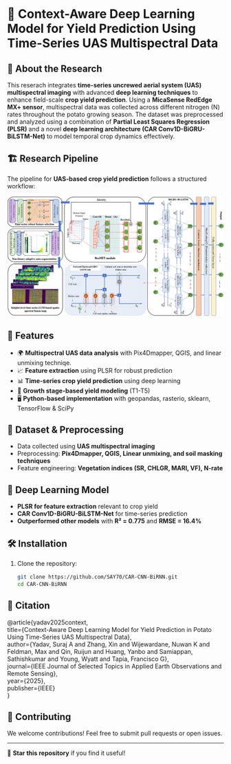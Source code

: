 # 🌿 Context-Aware Deep Learning Model for Yield Prediction Using Time-Series UAS Multispectral Data

## 📖 About the Research
This reserach integrates **time-series uncrewed aerial system (UAS) multispectral imaging** with advanced **deep learning techniques** to enhance field-scale **crop yield prediction**. Using a **MicaSense RedEdge MX+ sensor**, multispectral data was collected across different nitrogen (N) rates throughout the potato growing season. The dataset was preprocessed and analyzed using a combination of **Partial Least Squares Regression (PLSR)** and a novel **deep learning architecture (CAR Conv1D-BiGRU-BiLSTM-Net)** to model temporal crop dynamics effectively.  

## 🏗 Research Pipeline  
The pipeline for **UAS-based crop yield prediction** follows a structured workflow:  

![Research Pipeline](Figures/Fig7-1.png)

## 🚀 Features
- 🌍 **Multispectral UAS data analysis** with Pix4Dmapper, QGIS, and linear unmixing techniqe.
- 📈 **Feature extraction** using PLSR for robust prediction   
- 📊 **Time-series crop yield prediction** using deep learning   
- 🔄 **Growth stage-based yield modeling** (T1-T5)  
- 🖥️ **Python-based implementation** with geopandas, rasterio, sklearn, TensorFlow & SciPy

## 📂 Dataset & Preprocessing  
- Data collected using **UAS multispectral imaging**  
- Preprocessing: **Pix4Dmapper, QGIS, Linear unmixing, and soil masking techniques**  
- Feature engineering: **Vegetation indices (SR, CHLGR, MARI, VF), N-rate**

## 🧠 Deep Learning Model  
- **PLSR for feature extraction** relevant to crop yield  
- **CAR Conv1D-BiGRU-BiLSTM-Net** for time-series prediction  
- **Outperformed other models** with **R² = 0.775** and **RMSE = 16.4%** 

## 🛠 Installation  
1. Clone the repository:  
   ```bash
   git clone https://github.com/SAY70/CAR-CNN-BiRNN.git
   cd CAR-CNN-BiRNN
   ```

## 📖 Citation
@article{yadav2025context,\
  title={Context-Aware Deep Learning Model for Yield Prediction in Potato Using Time-Series UAS Multispectral Data},\
  author={Yadav, Suraj A and Zhang, Xin and Wijewardane, Nuwan K and Feldman, Max and Qin, Ruijun and Huang, Yanbo and Samiappan, Sathishkumar and Young, Wyatt and Tapia, Francisco G},\
  journal={IEEE Journal of Selected Topics in Applied Earth Observations and Remote Sensing},\
  year={2025},\
  publisher={IEEE}\
}


## 🤝 Contributing
We welcome contributions! Feel free to submit pull requests or open issues.

---
🌟 **Star this repository** if you find it useful!


